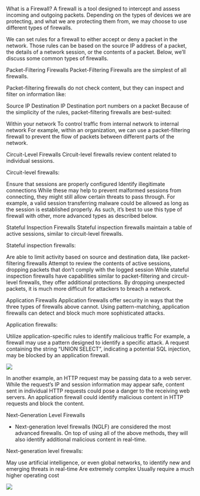 What is a Firewall?
A firewall is a tool designed to intercept and assess incoming and outgoing packets. Depending on the types of devices we are protecting, and what we are protecting them from, we may choose to use different types of firewalls.

We can set rules for a firewall to either accept or deny a packet in the network. Those rules can be based on the source IP address of a packet, the details of a network session, or the contents of a packet. Below, we’ll discuss some common types of firewalls.

Packet-Filtering Firewalls
Packet-Filtering Firewalls are the simplest of all firewalls.

Packet-filtering firewalls do not check content, but they can inspect and filter on information like:

Source IP
Destination IP
Destination port numbers on a packet
Because of the simplicity of the rules, packet-filtering firewalls are best-suited:

Within your network
To control traffic from internal network to internal network
For example, within an organization, we can use a packet-filtering firewall to prevent the flow of packets between different parts of the network.

Circuit-Level Firewalls
Circuit-level firewalls review content related to individual sessions.

Circuit-level firewalls:

Ensure that sessions are properly configured
Identify illegitimate connections
While these may help to prevent malformed sessions from connecting, they might still allow certain threats to pass through. For example, a valid session transferring malware could be allowed as long as the session is established properly. As such, it’s best to use this type of firewall with other, more advanced types as described below.

Stateful Inspection Firewalls
Stateful inspection firewalls maintain a table of active sessions, similar to circuit-level firewalls.

Stateful inspection firewalls:

Are able to limit activity based on source and destination data, like packet-filtering firewalls
Attempt to review the contents of active sessions, dropping packets that don’t comply with the logged session
While stateful inspection firewalls have capabilities similar to packet-filtering and circuit-level firewalls, they offer additional protections. By dropping unexpected packets, it is much more difficult for attackers to breach a network.

Application Firewalls
Application firewalls offer security in ways that the three types of firewalls above cannot. Using pattern-matching, application firewalls can detect and block much more sophisticated attacks.

Application firewalls:

Utilize application-specific rules to identify malicious traffic
For example, a firewall may use a pattern designed to identify a specific attack. A request containing the string “UNION SELECT”, indicating a potential SQL injection, may be blocked by an application firewall.

![](https://static-assets.codecademy.com/Courses/introduction-to-cybersecurity/firewalls/Cybersecurity_ApplicationFirewall_v2-10.svg)

In another example, an HTTP request may be passing data to a web server. While the request’s IP and session information may appear safe, content sent in individual HTTP requests could pose a danger to the receiving web servers. An application firewall could identify malicious content in HTTP requests and block the content.

Next-Generation Level Firewalls
* Next-generation level firewalls (NGLF) are considered the most advanced firewalls. On top of using all of the above methods, they will also identify additional malicious content in real-time.

Next-generation level firewalls:

May use artificial intelligence, or even global networks, to identify new and emerging threats in real-time
Are extremely complex
Usually require a much higher operating cost

![](https://static-assets.codecademy.com/Courses/introduction-to-cybersecurity/firewalls/Cybersecurity_NextGenFirewall_2.svg)

